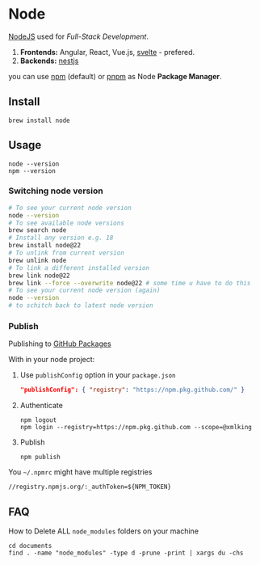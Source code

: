 # Node

[NodeJS](https://nodejs.org/en/) used for _Full-Stack Development_.

1. **Frontends:** Angular, React, Vue.js, [svelte](https://svelte.dev) - prefered.
2. **Backends:** [nestjs](https://nestjs.com)

you can use [npm](npm.md) (default) or [pnpm](pnpm.md) as Node **Package Manager**.

## Install

```shell
brew install node
```

## Usage

```shell
node --version
npm --version
```

### Switching node version

```bash
# To see your current node version
node --version
# To see available node versions
brew search node
# Install any version e.g. 18
brew install node@22
# To unlink from current version
brew unlink node
# To link a different installed version
brew link node@22
brew link --force --overwrite node@22 # some time u have to do this
# To see your current node version (again)
node --version
# to schitch back to latest node version

```

### Publish

Publishing to [GitHub Packages](https://github.com/features/packages)

With in your node project:

1. Use `publishConfig` option in your `package.json`

    ```json
    "publishConfig": { "registry": "https://npm.pkg.github.com/" }
    ```

2. Authenticate

    ```shell
    npm logout
    npm login --registry=https://npm.pkg.github.com --scope=@xmlking
    ```

3. Publish

    ```shell
    npm publish
    ```

You `~/.npmrc` might have multiple registries

```shell
//registry.npmjs.org/:_authToken=${NPM_TOKEN}
```

## FAQ

How to Delete ALL `node_modules` folders on your machine

```shell
cd documents
find . -name "node_modules" -type d -prune -print | xargs du -chs
```
